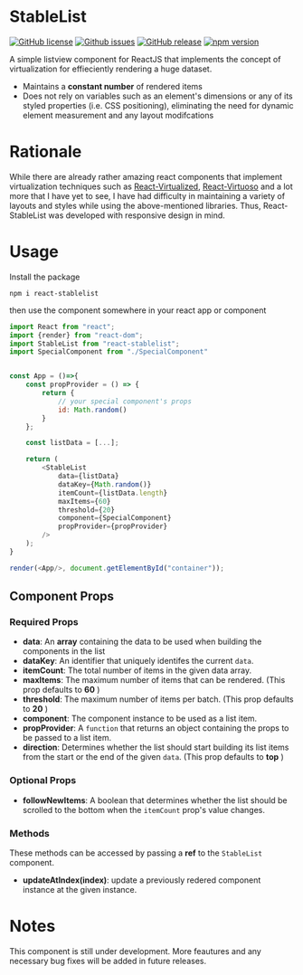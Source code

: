 # StableList

[![GitHub license](https://img.shields.io/github/license/RaysOfTheSun/react-stablelist?color=red)](https://github.com/RaysOfTheSun/react-stablelist/blob/master/LICENSE)
[![Github issues](https://img.shields.io/github/issues/RaysOfTheSun/react-stablelist?color=informational)](https://github.com/RaysOfTheSun/react-stablelist/issues)
[![GitHub release](https://img.shields.io/github/release/RaysOfTheSun/react-stablelist)](https://github.com/RaysOfTheSun/react-stablelist/releases)
[![npm version](https://badge.fury.io/js/react-stablelist.svg)](https://badge.fury.io/js/react-stablelist)

A simple listview component for ReactJS that implements the concept of virtualization for effieciently rendering a huge dataset.

- Maintains a **constant number** of rendered items
- Does not rely on variables such as an element's dimensions or any of its styled properties (i.e. CSS positioning), eliminating the need for dynamic element measurement and any layout modifcations

# Rationale

While there are already rather amazing react components that implement virtualization techniques such as [React-Virtualized](https://github.com/bvaughn/react-virtualized), [React-Virtuoso](https://github.com/petyosi/react-virtuoso) and a lot more that I have yet to see, I have had difficulty in maintaining a variety of layouts and styles while using the above-mentioned libraries. Thus, React-StableList was developed with responsive design in mind.

# Usage

Install the package

```
npm i react-stablelist
```

then use the component somewhere in your react app or component

```javascript
import React from "react";
import {render} from "react-dom";
import StableList from "react-stablelist";
import SpecialComponent from "./SpecialComponent"


const App = ()=>{
    const propProvider = () => {
        return {
            // your special component's props
            id: Math.random()
        }
    };

    const listData = [...];

    return (
        <StableList
            data={listData}
            dataKey={Math.random()}
            itemCount={listData.length}
            maxItems={60}
            threshold={20}
            component={SpecialComponent}
            propProvider={propProvider}
        />
    );
}

render(<App/>, document.getElementById("container"));
```

## Component Props

### Required Props

- **data**: An **array** containing the data to be used when building the components in the list
- **dataKey**: An identifier that uniquely identifes the current `data`.
- **itemCount**: The total number of items in the given data array.
- **maxItems**: The maximum number of items that can be rendered. (This prop defaults to **60** )
- **threshold**: The maximum number of items per batch. (This prop defaults to **20** )
- **component**: The component instance to be used as a list item.
- **propProvider**: A `function` that returns an object containing the props to be passed to a list item.
- **direction**: Determines whether the list should start building its list items from the start or the end of the given `data`. (This prop defaults to **top** )

### Optional Props

- **followNewItems**: A boolean that determines whether the list should be scrolled to the bottom when the `itemCount` prop's value changes.

### Methods

These methods can be accessed by passing a **ref** to the `StableList` component.

- **updateAtIndex(index)**: update a previously redered component instance at the given instance.

# Notes

This component is still under development. More feautures and any necessary bug fixes will be added in future releases.
